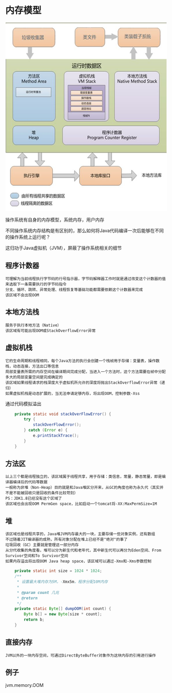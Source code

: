 # 内存模型
![](../resources/image/memory-model.jpg "内存模型")

操作系统有自身的内存模型，系统内存，用户内存

不同操作系统内存结构是有区别的，那么如何将Java代码编译一次后能够在不同的操作系统上运行呢？

这归功于Java虚拟机（JVM），屏蔽了操作系统相关的细节

## 程序计数器
    可理解为当前线程执行字节码的行号指示器，字节码解释器工作时就是通过改变这个计数器的值来选取下一条需要执行的字节码指令
    分支、循环、跳转、异常处理、线程恢复等基础功能都需要依赖这个计数器来完成
    该区域不会出现OOM
## 本地方法栈
    服务于执行本地方法（Native）
    该区域有可能出现OOM或StackOverflowError异常
## 虚拟机栈
    它的生命周期和线程相同，每个Java方法的执行会创建一个栈帧用于存储：变量表，操作数栈，动态连接，方法出口等信息
    局部变量表所需的内存空间在编译期间完成分配，当进入一个方法时，这个方法需要在帧中分配多大的局部变量空间是完成确定的
    该区域如果线程请求的栈深度大于虚拟机所允许的深度将抛出StackOverflowError异常（递归）
    如果虚拟机栈是动态扩展的，当无法申请足够内存，将出现OOM，控制参数-Xss

通过代码模拟溢出
```java
    private static void stackOverFlowError() {
        try {
            stackOverFlowError();
        } catch (Error e) {
            e.printStackTrace();
        }
    }
```
## 方法区
    以上三个都是线程独立的，该区域属于线程共享，用于存储：类信息，常量，静态常量，即是编译器编译后的代码等数据
    一般称为非堆（Non-Heap）目的就是和Java堆区分开来，从GC的角度也称为永久代（其实并不是不能被回收只是回收的条件比较苛刻）
    PS：JDK1.8已经没有这个区域了
    该区域也会出现OOM PermGen space，比如启动一个tomcat将-XX:MaxPermSize=1M
## 堆
    该区域也是线程共享的，Java堆JVM内存最大的一块，主要存储一些对象实例，还有数组
    不过随着JIT编译器的成熟，所有对象分配在堆上已经不是"绝对"的事了
    垃圾回收（GC）主要就是管理这一部分内存
    从分代收集的角度看，堆可以分为新生代和老年代，其中新生代可以再分为Eden空间、From Survivor空间和To Survivor空间
    如果内存溢出将出现OOM Java heap space，该区域可以通过-Xmx和-Xms参数控制

```java
    private static int size = 1024 * 1024;
    /**
     * 设置最大堆内存为5M，-Xmx5m，程序分配10M内存
     *
     * @param count 几兆
     * @return
     */
    private static Byte[] dumpOOM(int count) {
        Byte b[] = new Byte[size * count];
        return b;
    }
```
## 直接内存
    JVM以外的一块内存空间，可通过DirectByteBuffer对象作为这块内存的引用进行操作

## 例子
jvm.memory.OOM
